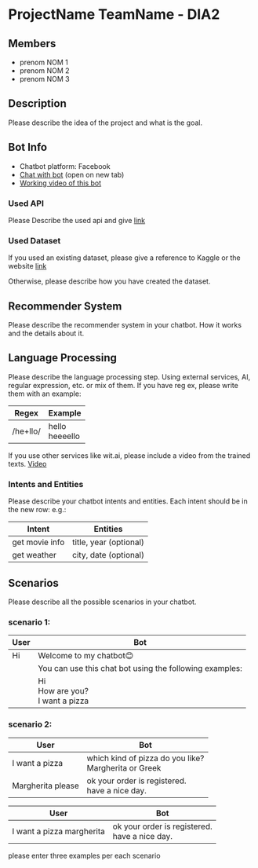 # ProjectName TeamName - DIA2

## Members
- prenom NOM 1
- prenom NOM 2
- prenom NOM 3

## Description
Please describe the idea of the project and what is the goal.
## Bot Info
- Chatbot platform: Facebook
- [Chat with bot](https://m.me/...) (open on new tab)
- [Working video of this bot](https://www.youtube.com/watch?v=YOUTUBE_VIDEO_ID_HERE)

### Used API
Please Describe the used api and give [link](https://link/) 

### Used Dataset
If you used an existing dataset,  please give a reference to Kaggle or the website [link](https://link/) 

Otherwise, please describe how you have created the dataset. 
## Recommender System
Please describe the recommender system in your chatbot. How it works and the details about it.

## Language Processing
Please describe the language processing step. Using external services, AI, regular expression, etc. or mix of them.
If you have reg ex, please write them with an example:

| Regex    | Example            |
|----------|--------------------|
| /he+llo/ | hello<br> heeeello |

If you use other services like wit.ai, please include a video from the trained texts. [Video](https://www.youtube.com/watch?v=YOUTUBE_VIDEO_ID_HERE)



### Intents and Entities
Please describe your chatbot intents and entities.
Each intent should be in the new row:
e.g.:

| Intent         | Entities               |
|----------------|------------------------|
| get movie info | title, year (optional) |
| get weather    | city, date (optional)  |

## Scenarios
Please describe all the possible scenarios in your chatbot.
### scenario 1:
| User | Bot                                                     |
|------|---------------------------------------------------------|
| Hi   | Welcome to my chatbot😊                                  |
|      | You can use this chat bot using the following examples: |
|      | Hi<br>How are you?<br>I want a pizza                    |

### scenario 2:
| User              | Bot                                                      |
|-------------------|----------------------------------------------------------|
| I want a pizza    | which kind of pizza do you like?<br> Margherita or Greek |
| Margherita please | ok your order is registered. <br> have a nice day.       |


| User                      | Bot                                                |
|---------------------------|----------------------------------------------------|                      
| I want a pizza margherita | ok your order is registered. <br> have a nice day. |

please enter three examples per each scenario




